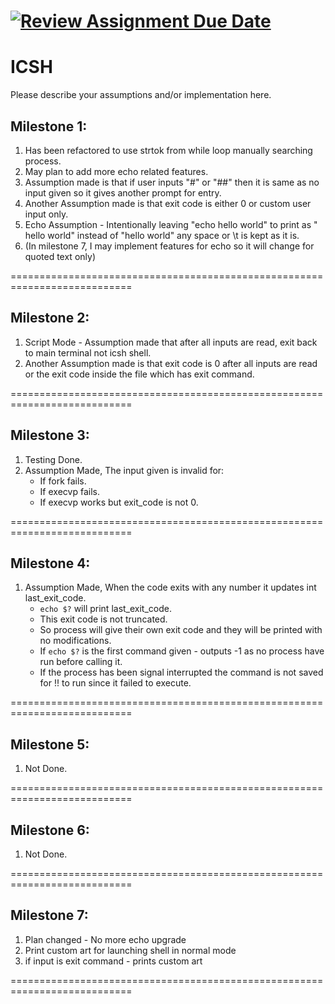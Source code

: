 [![Review Assignment Due Date](https://classroom.github.com/assets/deadline-readme-button-22041afd0340ce965d47ae6ef1cefeee28c7c493a6346c4f15d667ab976d596c.svg)](https://classroom.github.com/a/WIXYXthJ)
===========================================================================
# ICSH

Please describe your assumptions and/or implementation here. 

## Milestone 1:
1. Has been refactored to use strtok from while loop manually searching process.  
2. May plan to add more echo related features.  
3. Assumption made is that if user inputs "#" or "##" then it is same as no input given so it gives another prompt for entry.  
4. Another Assumption made is that exit code is either 0 or custom user input only.
5. Echo Assumption - Intentionally leaving "echo      hello world" to print as "      hello world" instead of "hello world" any space or \t is kept as it is.
6. (In milestone 7, I may implement features for echo so it will change for quoted text only)

===========================================================================

## Milestone 2:
1. Script Mode - Assumption made that after all inputs are read, exit back to main terminal not icsh shell.  
2. Another Assumption made is that exit code is 0 after all inputs are read or the exit code inside the file which has exit command.   

===========================================================================

## Milestone 3:
1. Testing Done.
2. Assumption Made, The input given is invalid for:
    - If fork fails.  
    - If execvp fails.  
    - If execvp works but exit_code is not 0.

===========================================================================

## Milestone 4:
1. Assumption Made, When the code exits with any number it updates int last_exit_code.
    - `echo $?` will print last_exit_code.  
    - This exit code is not truncated.  
    - So process will give their own exit code and they will be printed with no modifications.
    - If `echo $?` is the first command given - outputs -1 as no process have run before calling it.
    - If the process has been signal interrupted the command is not saved for !! to run since it failed to execute.

===========================================================================

## Milestone 5:
1. Not Done.

===========================================================================

## Milestone 6:
1. Not Done.

===========================================================================

## Milestone 7:
1. Plan changed - No more echo upgrade
2. Print custom art for launching shell in normal mode
3. if input is exit command - prints custom art

===========================================================================
